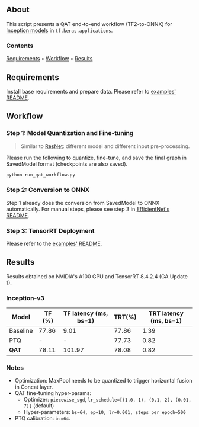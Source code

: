 ## About
This script presents a QAT end-to-end workflow (TF2-to-ONNX) for [Inception models](https://keras.io/api/applications/inceptionv3/) in `tf.keras.applications`.

### Contents
[Requirements](#requirements) • [Workflow](#workflow) • [Results](#results)  

## Requirements
Install base requirements and prepare data. Please refer to [examples' README](../README.md).

## Workflow

### Step 1: Model Quantization and Fine-tuning
> Similar to [ResNet](../resnet): different model and different input pre-processing.

Please run the following to quantize, fine-tune, and save the final graph in SavedModel format (checkpoints are also saved).

```sh
python run_qat_workflow.py
```

### Step 2: Conversion to ONNX
Step 1 already does the conversion from SavedModel to ONNX automatically. For manual steps, please see step 3 in [EfficientNet's README](../efficientnet_b0/README.md).

### Step 3: TensorRT Deployment
Please refer to the [examples' README](../README.md).

## Results
Results obtained on NVIDIA's A100 GPU and TensorRT 8.4.2.4 (GA Update 1).

### Inception-v3

| Model    | TF (%) | TF latency (ms, bs=1) | TRT(%) | TRT latency (ms, bs=1) |
|----------|--------|-----------------------|--------|------------------------|
| Baseline | 77.86  | 9.01                  | 77.86  | 1.39                   |
| PTQ      | -      | -                     | 77.73  | 0.82                   |
| **QAT**  | 78.11  | 101.97                | 78.08  | 0.82                   |

### Notes
- Optimization: MaxPool needs to be quantized to trigger horizontal fusion in Concat layer.
- QAT fine-tuning hyper-params:
  - Optimizer: `piecewise_sgd`, `lr_schedule=[(1.0, 1), (0.1, 2), (0.01, 7)]` (default)
  - Hyper-parameters: `bs=64, ep=10, lr=0.001, steps_per_epoch=500`
- PTQ calibration: `bs=64`.
